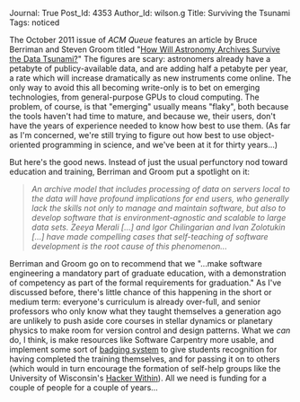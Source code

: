 Journal: True
Post_Id: 4353
Author_Id: wilson.g
Title: Surviving the Tsunami
Tags: noticed

<p>The October 2011 issue of <em>ACM Queue</em> features an article by Bruce Berriman and Steven Groom titled "<a href="http://queue.acm.org/detail.cfm?id=2047483">How Will Astronomy Archives Survive the Data Tsunami?</a>" The figures are scary: astronomers already have a petabyte of publicy-available data, and are adding half a petabyte per year, a rate which will increase dramatically as new instruments come online. The only way to avoid this all becoming write-only is to bet on emerging technologies, from general-purpose GPUs to cloud computing. The problem, of course, is that "emerging" usually means "flaky", both because the tools haven't had time to mature, and because we, their users, don't have the years of experience needed to know how best to use them.  (As far as I'm concerned, we're still trying to figure out how best to use object-oriented programming in science, and we've been at it for thirty years...)</p>
<p>But here's the good news. Instead of just the usual perfunctory nod toward education and training, Berriman and Groom put a spotlight on it:</p>
<blockquote><p><em>An archive model that includes processing of data on servers local to the data will have profound implications for end users, who generally lack the skills not only to manage and maintain software, but also to develop software that is environment-agnostic and scalable to large data sets.  Zeeya Merali [...] and Igor Chilingarian and Ivan Zolotukin [...] have made compelling cases that self-teaching of software development is the root cause of this phenomenon...</em></p></blockquote>
<p>Berriman and Groom go on to recommend that we "...make software engineering a mandatory part of graduate education, with a demonstration of competency as part of the formal requirements for graduation." As I've discussed before, there's little chance of this happening in the short or medium term: everyone's curriculum is already over-full, and senior professors who only know what they taught themselves a generation ago are unlikely to push aside core courses in stellar dynamics or planetary physics to make room for version control and design patterns. What we <em>can</em> do, I think, is make resources like Software Carpentry more usable, and implement some sort of <a href="https://wiki.mozilla.org/Badges">badging system</a> to give students recognition for having completed the training themselves, and for passing it on to others (which would in turn encourage the formation of self-help groups like the University of Wisconsin's <a href="http://hackerwithin.org/thw/">Hacker Within</a>). All we need is funding for a couple of people for a couple of years...</p>
